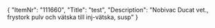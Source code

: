 {
  "ItemNr": "111660",
  "Title": "test",
  "Description": "Nobivac Ducat vet., frystork pulv och vätska till inj-vätska, susp"
}